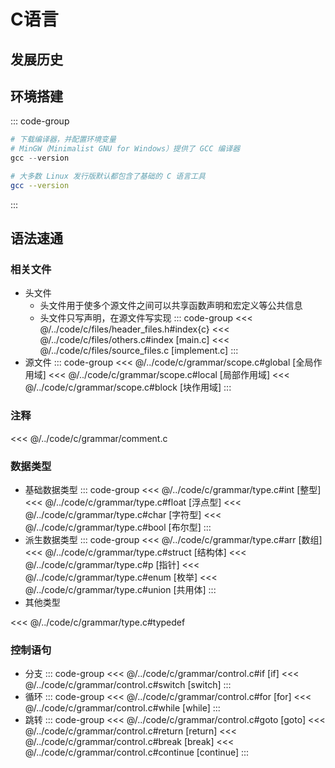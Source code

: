 <script setup>
import history from './../../.vitepress/data/c'
</script>

# C语言

## 发展历史

<HistoryDialog :history/>

## 环境搭建
<LinkBtn text="MinGW" url="https://www.mingw-w64.org/downloads/"/>
<LinkBtn text="CLion" url="https://www.jetbrains.com/clion/"/>
<LinkBtn text="在线编译" url="https://www.jyshare.com/compile/11/"/>

::: code-group
```powershell [window]
# 下载编译器，并配置环境变量
# MinGW（Minimalist GNU for Windows）提供了 GCC 编译器
gcc --version
```
```sh [linux]
# 大多数 Linux 发行版默认都包含了基础的 C 语言工具
gcc --version
```
:::

## 语法速通

### 相关文件
- 头文件
    - 头文件用于使多个源文件之间可以共享函数声明和宏定义等公共信息
    - 头文件只写声明，在源文件写实现
::: code-group
<<< @/../code/c/files/header_files.h#index{c}
<<< @/../code/c/files/others.c#index [main.c]
<<< @/../code/c/files/source_files.c [implement.c]
:::
- 源文件
::: code-group
<<< @/../code/c/grammar/scope.c#global [全局作用域]
<<< @/../code/c/grammar/scope.c#local [局部作用域]
<<< @/../code/c/grammar/scope.c#block [块作用域]
:::

### 注释
<<< @/../code/c/grammar/comment.c

### 数据类型
- 基础数据类型
::: code-group
<<< @/../code/c/grammar/type.c#int [整型]
<<< @/../code/c/grammar/type.c#float [浮点型]
<<< @/../code/c/grammar/type.c#char [字符型]
<<< @/../code/c/grammar/type.c#bool [布尔型]
:::
- 派生数据类型
::: code-group
<<< @/../code/c/grammar/type.c#arr [数组]
<<< @/../code/c/grammar/type.c#struct [结构体]
<<< @/../code/c/grammar/type.c#p [指针]
<<< @/../code/c/grammar/type.c#enum [枚举]
<<< @/../code/c/grammar/type.c#union [共用体]
:::
- 其他类型

<<< @/../code/c/grammar/type.c#typedef

### 控制语句
- 分支
::: code-group
<<< @/../code/c/grammar/control.c#if [if]
<<< @/../code/c/grammar/control.c#switch [switch]
:::
- 循环
::: code-group
<<< @/../code/c/grammar/control.c#for [for]
<<< @/../code/c/grammar/control.c#while [while]
:::
- 跳转
::: code-group
<<< @/../code/c/grammar/control.c#goto [goto]
<<< @/../code/c/grammar/control.c#return [return]
<<< @/../code/c/grammar/control.c#break [break]
<<< @/../code/c/grammar/control.c#continue [continue]
:::